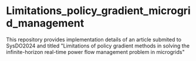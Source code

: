 # Limitations_policy_gradient_microgrid_management
This repository provides implementation details of an article submited to SysDO2024 and titled "Limitations of policy gradient methods in solving the infinite-horizon real-time power flow management problem in microgrids"
